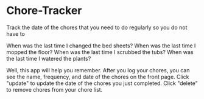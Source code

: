 # Chore-Tracker
Track the date of the chores that you need to do regularly so you do not have to

When was the last time I changed the bed sheets?
When was the last time I mopped the floor?
When was the last time I scrubbed the tubs?
When was the last time I watered the plants?

Well, this app will help you remember.
After you log your chores, you can see the name, frequency, and date of the chores on the front page.
Click "update" to update the date of the chores you just completed.
Click "delete" to remove chores from your chore list.
